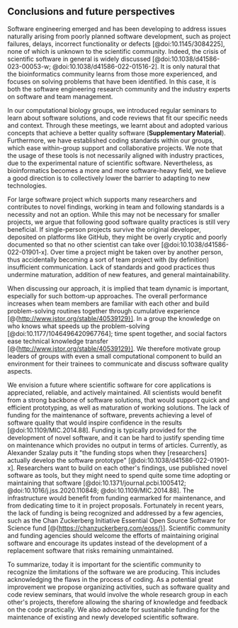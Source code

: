 ## Conclusions and future perspectives ##

Software engineering emerged and has been developing to address issues naturally arising from poorly planned software development, such as project failures, delays, incorrect functionality or defects [@doi:10.1145/3084225], none of which is unknown to the scientific community.
Indeed, the crisis of scientific software in general is widely discussed [@doi:10.1038/d41586-023-00053-w; @doi:10.1038/d41586-022-01516-2].
It is only natural that the bioinformatics community learns from those more experienced, and focuses on solving problems that have been identified.
In this case, it is both the software engineering research community and the industry experts on software and team management.

In our computational biology groups, we introduced regular seminars to learn about software solutions, and code reviews that fit our specific needs and context.
Through these meetings, we learnt about and adopted various concepts that achieve a better quality software (**Supplementary Material**).
Furthermore, we have established coding standards within our groups, which ease within-group support and collaborative projects.
We note that the usage of these tools is not necessarily aligned with industry practices, due to the experimental nature of scientific software.
Nevertheless, as bioinformatics becomes a more and more software-heavy field, we believe a good direction is to collectively lower the barrier to adapting to new technologies.

For large software project which supports many researchers and contributes to novel findings, working in team and following standards is a necessity and not an option.
While this may not be necessary for smaller projects, we argue that following good software quality practices is still very beneficial.
If single-person projects survive the original developer, deposited on platforms like GitHub, they might be overly cryptic and poorly documented so that no other scientist can take over [@doi:10.1038/d41586-022-01901-x].
Over time a project might be taken over by another person, thus accidentally becoming a sort of team project with (by definition) insufficient communication.
Lack of standards and good practices thus undermine maturation, addition of new features, and general maintainability.

When discussing our approach, it is implied that team dynamic is important, especially for such bottom-up approaches.
The overall performance increases when team members are familiar with each other and build problem-solving routines together through cumulative experience [@{http://www.jstor.org/stable/40539129}].
In a group the knowledge on who knows what speeds up the problem-solving [@doi:10.1177/1046496420967764]; time spent together, and social factors ease technical knowledge transfer [@{http://www.jstor.org/stable/40539129}].
We therefore motivate group leaders of groups with even a small computational component to build an environment for their trainees to communicate and discuss software quality aspects.

We envision a future where scientific software for core applications is appreciated, reliable, and actively maintained.
All scientists would benefit from a strong backbone of software solutions, that would support quick and efficient prototyping, as well as maturation of working solutions.
The lack of funding for the maintenance of software, prevents achieving a level of software quality that would inspire confidence in the results [@doi:10.1109/MIC.2014.88].
Funding is typically provided for the development of novel software, and it can be hard to justify spending time on maintenance which provides no output in terms of articles.
Currently, as Alexander Szalay puts it "the funding stops when they [researchers] actually develop the software prototype" [@doi:10.1038/d41586-022-01901-x].
Researchers want to build on each other's findings, use published novel software as tools, but they might need to spend quite some time adopting or maintaining that software [@doi:10.1371/journal.pcbi.1005412; @doi:10.1016/j.jss.2020.110848; @doi:10.1109/MIC.2014.88].
The infrastructure would benefit from funding earmarked for maintenance, and from dedicating time to it in project proposals.
Fortunately in recent years, the lack of funding is being recognized and addressed by a few agencies, such as the Chan Zuckerberg Initiative Essential Open Source Software for Science fund [@{https://chanzuckerberg.com/eoss/}].
Scientific community and funding agencies should welcome the efforts of maintaining original software and encourage its updates instead of the development of a replacement software that risks remaining unmaintained.

To summarize, today it is important for the scientific community to recognize the limitations of the software we are producing.
This includes acknowledging the flaws in the process of coding.
As a potential great improvement we propose organizing activities, such as software quality and code review seminars, that would involve the whole research group in each other's projects, therefore allowing the sharing of knowledge and feedback on the code practically.
We also advocate for sustainable funding for the maintenance of existing and newly developed scientific software.
